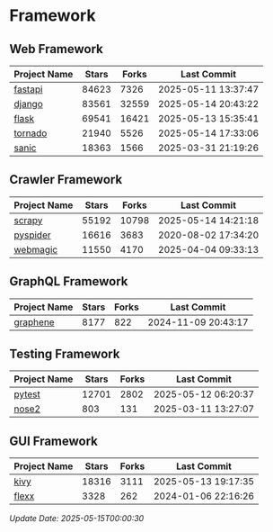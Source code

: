 # Framework

## Web Framework
| Project Name | Stars | Forks | Last Commit |
| ------------ | ----- | ----- | ----------- |
| [fastapi](https://github.com/fastapi/fastapi) | 84623 | 7326 | 2025-05-11 13:37:47 |
| [django](https://github.com/django/django) | 83561 | 32559 | 2025-05-14 20:43:22 |
| [flask](https://github.com/pallets/flask) | 69541 | 16421 | 2025-05-13 15:35:41 |
| [tornado](https://github.com/tornadoweb/tornado) | 21940 | 5526 | 2025-05-14 17:33:06 |
| [sanic](https://github.com/sanic-org/sanic) | 18363 | 1566 | 2025-03-31 21:19:26 |

## Crawler Framework
| Project Name | Stars | Forks | Last Commit |
| ------------ | ----- | ----- | ----------- |
| [scrapy](https://github.com/scrapy/scrapy) | 55192 | 10798 | 2025-05-14 14:21:18 |
| [pyspider](https://github.com/binux/pyspider) | 16616 | 3683 | 2020-08-02 17:34:20 |
| [webmagic](https://github.com/code4craft/webmagic) | 11550 | 4170 | 2025-04-04 09:33:13 |

## GraphQL Framework
| Project Name | Stars | Forks | Last Commit |
| ------------ | ----- | ----- | ----------- |
| [graphene](https://github.com/graphql-python/graphene) | 8177 | 822 | 2024-11-09 20:43:17 |

## Testing Framework
| Project Name | Stars | Forks | Last Commit |
| ------------ | ----- | ----- | ----------- |
| [pytest](https://github.com/pytest-dev/pytest) | 12701 | 2802 | 2025-05-12 06:20:37 |
| [nose2](https://github.com/nose-devs/nose2) | 803 | 131 | 2025-03-11 13:27:07 |

## GUI Framework
| Project Name | Stars | Forks | Last Commit |
| ------------ | ----- | ----- | ----------- |
| [kivy](https://github.com/kivy/kivy) | 18316 | 3111 | 2025-05-13 19:17:35 |
| [flexx](https://github.com/flexxui/flexx) | 3328 | 262 | 2024-01-06 22:16:26 |

*Update Date: 2025-05-15T00:00:30*
